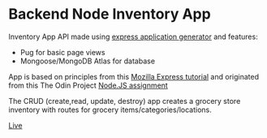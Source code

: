 # Backend Node Inventory App

Inventory App API made using [express application generator](https://expressjs.com/en/starter/generator.html) and features:
- Pug for basic page views
- Mongoose/MongoDB Atlas for database

App is based on principles from this [Mozilla Express tutorial](https://developer.mozilla.org/en-US/docs/Learn/Server-side/Express_Nodejs/Tutorial_local_library_website) and originated from this The Odin Project [Node.JS assignment](https://www.theodinproject.com/paths/full-stack-javascript/courses/nodejs/lessons/inventory-application)

The CRUD (create,read, update, destroy) app creates a grocery store inventory with routes for grocery items/categories/locations.  

[Live](https://node-inventory-app.herokuapp.com/)